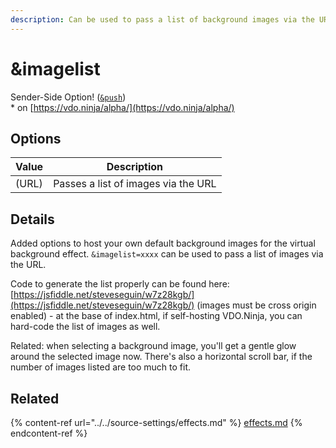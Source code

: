 ```yaml
---
description: Can be used to pass a list of background images via the URL
---
```


# \&imagelist

Sender-Side Option! ([`&push`](../../source-settings/push.md))\
\* on [https://vdo.ninja/alpha/](https://vdo.ninja/alpha/)

## Options

| Value | Description                         |
| ----- | ----------------------------------- |
| (URL) | Passes a list of images via the URL |

## Details

Added options to host your own default background images for the virtual background effect. `&imagelist=xxxx` can be used to pass a list of images via the URL.

Code to generate the list properly can be found here: [https://jsfiddle.net/steveseguin/w7z28kgb/](https://jsfiddle.net/steveseguin/w7z28kgb/) (images must be cross origin enabled) - at the base of index.html, if self-hosting VDO.Ninja, you can hard-code the list of images as well.

Related: when selecting a background image, you'll get a gentle glow around the selected image now. There's also a horizontal scroll bar, if the number of images listed are too much to fit.

## Related

{% content-ref url="../../source-settings/effects.md" %}
[effects.md](../../source-settings/effects.md)
{% endcontent-ref %}
